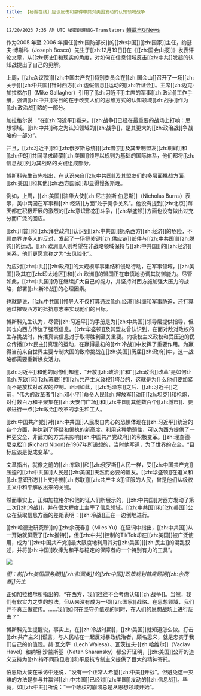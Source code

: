 ```yaml
---
title: 【秘翻在线】应该反击和赢得中共对美国发动的认知领域战争
---
```

`12/20/2023 7:35 AM UTC 秘密翻譯組G-Translators` [轉載自GNews](https://gnews.org/articles/2131491)

作为2005 年至 2006 年担任[[zh:国防部长]]的[[zh:中国]][[zh:国家]]主任，约瑟夫·博斯科（Joseph Bosco）先生于[[zh:12月19日]]在《[[zh:国会山报]]》发表评论文章，从[[zh:历史]]和现实的角度，对如何在信息领域反击[[zh:中共]]发起的认知战提出了自己的见解。

上周，[[zh:众议院]][[zh:中国共产党]]特别委员会在[[zh:国会山]]召开了一场[[zh:关于]][[zh:中共国]]针对西方[[zh:虚假信息]]运动的[[zh:听证会]]。主席[[zh:迈克·加拉格尔]]（Mike Gallagher）引用了[[zh:习近平]]主席的军事[[zh:政治]]工作手册，强调[[zh:中共]]将目的在于改变人们的思维方式的认知领域[[zh:战争]]作为[[zh:政治战]]略的一部分。

加拉格尔说：“在[[zh:习近平]]看来，[[zh:战争]]已经在最重要的战场上打响：思想领域。[[zh:中共]]称之为认知领域的[[zh:战争]]，是其更大的[[zh:政治战]]争战略的一部分”。

并且，[[zh:习近平]]和[[zh:俄罗斯总统]][[zh:普京]]及其专制盟友[[zh:朝鲜]]和[[zh:伊朗]]共同寻求颠覆[[zh:美国]]领导以规则为基础的国际体系，他们都将[[zh:信息战]]列为其战略的关键组成部分。

博斯科先生首先指出，在认识来自[[zh:中共国]]及其盟友们的多层面挑战方面，[[zh:美国]]和其他[[zh:西方国家]]却显得慢条斯理。

例如，上周，[[zh:美国]]驻华大使[[zh:尼古拉斯·伯恩斯]]（Nicholas Burns）表示，美中两国在军事和[[zh:经济]]方面“处于竞争关系”。他没有提到[[zh:北京]]每天都在积极开展的激烈的[[zh:意识形态]]斗争，[[zh:华盛顿]]方面也没有做出过充分而广泛的回应。

[[zh:川普]]和[[zh:拜登政府]]认识到[[zh:中共国]]扼杀西方[[zh:经济]]的危险，不顾商界许多人的反对，发起了一场将关键[[zh:供应链]]部件与[[zh:中共国]][[zh:脱钩]]的运动。[[zh:欧洲]]人则希望在非战略领域保持与[[zh:中共国]]的[[zh:经济]]关系，他们更愿意称之为“去风险化”。

为应对[[zh:中共]][[zh:政府]]的大规模军事集结和侵略行动，在军事领域，[[zh:美国]]及其在[[zh:印太地区]]和[[zh:欧洲]]的盟国正在审慎地协调其防御能力。尽管如此，[[zh:中共国]]仍在继续扩大自己的能力，并坚持对西方施加强大压力的战略，部署[[zh:新冷战]]的心理因素。

也就是说，[[zh:中共国]]领导人不仅打算通过[[zh:经济]]纠缠和军事胁迫，还打算通过摧毁西方的抵抗意志来实现他们的目标。

博斯科先生认为，尽管[[zh:习近平]]的手册是为[[zh:中共国]]领导层提供指导，但其也向西方传达了强烈信息。[[zh:华盛顿]]及其盟友曾认识到，在面对敌对政权的生存挑战时，传播真实信息对于取得胜利至关重要。向极权主义政权和受压迫的民众传播[[zh:民主]]真理的运动，在赢得最初的[[zh:冷战]]中发挥了重要作用。为赢得当前来自世界主要专制大国的致命挑战在[[zh:美国]]历届[[zh:政府]]中，这一战略都需要重新焕发活力。

[[zh:习近平]]和他的同僚们知道，“开放[[zh:政治]]”和“[[zh:政治]]改革”是如何让[[zh:东欧]]和[[zh:苏联]]的[[zh:共产主义政权]]垮台的，这就是为什么他们要加紧而不是放松对政权的控制。正因如此，[[zh:毛泽东]]之后、[[zh:习近平]]之前，“伟大的改革者”[[zh:邓小平]]命令人民[[zh:解放军]]动用[[zh:坦克]]和枪炮，对付数百万和平聚集在[[zh:天安门广场]]和[[zh:中国]]其他数百个[[zh:城市]]、要求进行一点[[zh:政治]]改革的学生和工人。

[[zh:中国共产党]]对[[zh:中共国]]人民发自内心的恐惧体现在[[zh:习近平]]统治的各个方面，并达到了怀疑和偏执的新高度。利用这种脆弱性，可以为西方提供了一种更安全、非武力的方式来影响[[zh:中国共产党政府]]的积极变革。​​​​​[[zh:理查德·尼克松]] (Richard Nixon)在1967年所设想的，当时他写道，为了世界的安全，“目标应该是促成变革”。

文章指出，就像之前的[[zh:东欧]]和[[zh:俄罗斯]]人民一样，受[[zh:中国共产党]]压迫的[[zh:中共国]]人民是[[zh:美国]]天然而必要的盟友。[[zh:华盛顿]]在道义和[[zh:意识形态]]上支持被[[zh:苏联]][[zh:共产主义]]征服的人民，曾是他们从极权主义中和平解放出来的关键。

然而事实上，正如加拉格尔和他的证人们所展示的，[[zh:中共国]]对西方发动了第二次[[zh:冷战]]，并在很大程度上主宰了信息领域。[[zh:中共国]]和[[zh:美国]]公众在获取信息方面的差距表明：[[zh:冷战]]正在一边倒地进行。

[[zh:哈德逊研究所]]的[[zh:余茂春]]（Miles Yu）在证词中指出，[[zh:中共国]]从一开始就屏蔽了[[zh:推特]]，但[[zh:中共]]控制的TikTok却在[[zh:美国]]被广泛使用，成为“[[zh:中国共产党]]最大限度地利用其对[[zh:美国]][[zh:民主]]的混乱叙述，并将[[zh:中国]]吹捧为和平与稳定的保障者的一个特别有力的工具”。

![](ipfs://QmbzbgQMbfkVBeqiqFvxGBnaygttg1gspsXjoNoypCsZx8?.png)

*图：前[[zh:美国国务卿]][[zh:彭佩奥]]的[[zh:中国]]政策规划首席顾问[[zh:余茂春]]先生*

正如加拉格尔所指出的，“在西方，我们往往不会考虑认知[[zh:战争]]。当然，我们有软实力之类的想法，但从来没有成为一项[[zh:国家]]战略。在思想领域，我们并不真正做宣传。......我们如何在坚守价值观的同时，在人们的思想战场上进行反击？”

博斯科先生提醒说，事实上，在[[zh:冷战时期]]，[[zh:美国]]就知道怎么做。打击[[zh:共产主义]]谎言，与人民站在一起反对暴政统治者，顾名思义，就是忠实于我们自己的价值观。赫·瓦文萨（Lech Walesa）、瓦茨拉夫·[[zh:哈维尔]]（Vaclav Havel）和纳坦·沙兰斯基（Natan Sharansky）都公开证明，[[zh:美国]]公开的道义支持为[[zh:持不同政见者]]和平反抗专制主义提供了巨大的精神寄托。

伯恩斯大使在采访中还说，“没有一个正常人希望[[zh:中美]]开战”。但避免这一灾难的方法是参与并赢得[[zh:中共国]]已经对[[zh:美国]]发动的[[zh:信息战]]。毕竟，如[[zh:中共]]所说：“一个政权的崩溃总是从思想领域开始”。
